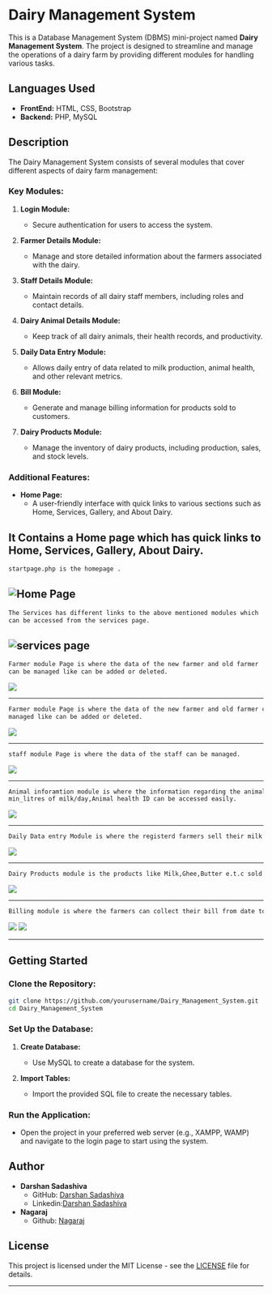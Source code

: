 # Dairy Management System

This is a Database Management System (DBMS) mini-project named **Dairy Management System**. The project is designed to streamline and manage the operations of a dairy farm by providing different modules for handling various tasks.

## Languages Used

- **FrontEnd:** HTML, CSS, Bootstrap
- **Backend:** PHP, MySQL

## Description

The Dairy Management System consists of several modules that cover different aspects of dairy farm management:

### Key Modules:

1. **Login Module:**
   - Secure authentication for users to access the system.

2. **Farmer Details Module:**
   - Manage and store detailed information about the farmers associated with the dairy.

3. **Staff Details Module:**
   - Maintain records of all dairy staff members, including roles and contact details.

4. **Dairy Animal Details Module:**
   - Keep track of all dairy animals, their health records, and productivity.

5. **Daily Data Entry Module:**
   - Allows daily entry of data related to milk production, animal health, and other relevant metrics.

6. **Bill Module:**
   - Generate and manage billing information for products sold to customers.

7. **Dairy Products Module:**
   - Manage the inventory of dairy products, including production, sales, and stock levels.

### Additional Features:

- **Home Page:** 
  - A user-friendly interface with quick links to various sections such as Home, Services, Gallery, and About Dairy.
 
It Contains a Home page which has quick links to Home, Services, Gallery, About Dairy.
----------------------------------------------------------------------------------------------------------------------------------------
```bash
startpage.php is the homepage . 
```
![Home Page](Screen_shots/startpage.png)
</br>
----------------------------------------------------------------------------------------------------------------------------------------
```bash
The Services has different links to the above mentioned modules which 
can be accessed from the services page.
```
![services page](Screen_shots/services.png)
</br>
----------------------------------------------------------------------------------------------------------------------------------------
```bash
Farmer module Page is where the data of the new farmer and old farmer 
can be managed like can be added or deleted.
```
![](Screen_shots/Farmer.png)
</br>

----------------------------------------------------------------------------------------------------------------------------------------
```bash
Farmer module Page is where the data of the new farmer and old farmer can be 
managed like can be added or deleted.
```
![](Screen_shots/farmer-1.png)
</br>

----------------------------------------------------------------------------------------------------------------------------------------
```bash
staff module Page is where the data of the staff can be managed.
```
![](Screen_shots/staff.png)
</br>

---------------------------------------------------------------------------------------------------------------------------------------
```bash
Animal inforamtion module is where the information regarding the animal i.e. Cow or Buffalo , 
min_litres of milk/day,Animal health ID can be accessed easily.
```
![](Screen_shots/Animal_info.png)
</br>

---------------------------------------------------------------------------------------------------------------------------------------
```bash
Daily Data entry Module is where the registerd farmers sell their milk to the dairy on daily basis.
```
![](Screen_shots/Daily_Data.png)
</br>

---------------------------------------------------------------------------------------------------------------------------------------
```bash
Dairy Products module is the products like Milk,Ghee,Butter e.t.c sold to the customers of the dairy.
```
![](Screen_shots/products.png)
</br>

--------------------------------------------------------------------------------------------------------------------------------------
```bash
Billing module is where the farmers can collect their bill from date to the to date.
```
![](Screen_shots/Bill.png)
![](Screen_shots/Bill-1.png)

---------------------------------------------------------------------------------------------------------------------------------------


  
## Getting Started

### Clone the Repository:
```bash
git clone https://github.com/yourusername/Dairy_Management_System.git
cd Dairy_Management_System
```

### Set Up the Database:
1. **Create Database:**
   - Use MySQL to create a database for the system.
   
2. **Import Tables:**
   - Import the provided SQL file to create the necessary tables.

### Run the Application:
- Open the project in your preferred web server (e.g., XAMPP, WAMP) and navigate to the login page to start using the system.

## Author

- **Darshan Sadashiva**
  - GitHub: [Darshan Sadashiva](https://github.com/darshansadashiva)
  - Linkedin:[Darshan Sadashiva](https://www.linkedin.com/in/darshansadashiva/)
- **Nagaraj**
  - Github: [Nagaraj](https://github.com/NAGARAJ08)

## License

This project is licensed under the MIT License - see the [LICENSE](LICENSE) file for details.

---



